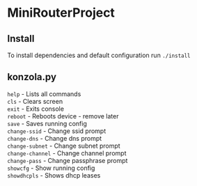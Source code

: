 # MiniRouterProject

## Install
To install dependencies and default configuration run `./install`

## konzola.py

`help` - Lists all commands  
`cls` - Clears screen  
`exit` - Exits console  
`reboot` - Reboots device - remove later  
`save` - Saves running config  
`change-ssid` - Change ssid prompt  
`change-dns` -  Change dns prompt  
`change-subnet` - Change subnet prompt  
`change-channel` - Change channel prompt  
`change-pass` -  Change passphrase prompt  
`showcfg` -  Show running config  
`showdhcpls` - Shows dhcp leases  
